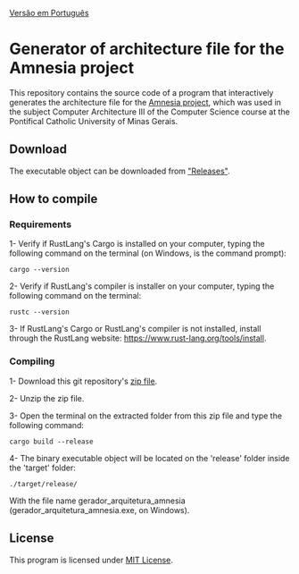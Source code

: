 [Versão em Português](README.md)

# Generator of architecture file for the Amnesia project

This repository contains the source code of a program that interactively generates the architecture file for the [Amnesia project](http://amnesia.lasdpc.icmc.usp.br), which was used in the subject Computer Architecture III of the Computer Science course at the Pontifical Catholic University of Minas Gerais.

## Download

The executable object can be downloaded from ["Releases"](https://github.com/Henriquemcc/Gerador_arquivo_arquitetura_amnesia_RustLang/releases).

## How to compile

### Requirements

1- Verify if RustLang's Cargo is installed on your computer, typing the following command on the terminal (on Windows, is the command prompt):
```
cargo --version
```

2- Verify if RustLang's compiler is installer on your computer, typing the following command on the terminal:
```
rustc --version
```

3- If RustLang's Cargo or RustLang's compiler is not installed, install through the RustLang website: https://www.rust-lang.org/tools/install.

### Compiling

1- Download this git repository's [zip file](https://github.com/Henriquemcc/Gerador_arquivo_arquitetura_amnesia_RustLang/archive/main.zip).

2- Unzip the zip file.

3- Open the terminal on the extracted folder from this zip file and type the following command:
```
cargo build --release
```

4- The binary executable object will be located on the 'release' folder inside the 'target' folder:
```
./target/release/
```
With the file name gerador_arquitetura_amnesia (gerador_arquitetura_amnesia.exe, on Windows).

## License

This program is licensed under [MIT License](LICENSE).